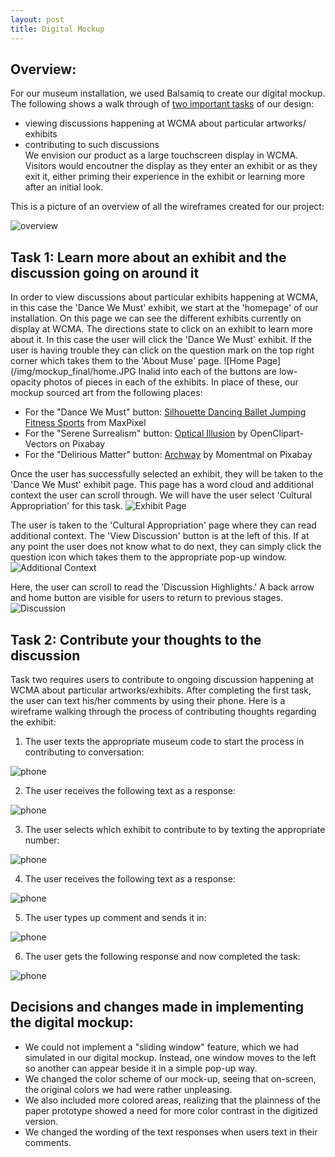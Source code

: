 ```yaml
---
layout: post
title: Digital Mockup
---
```


## Overview: 
For our museum installation, we used Balsamiq to create our digital mockup. The following shows a walk through of [two important tasks](https://museumsforall.github.io/2018-10-29-Paper-Prototype/) of our design: 
* viewing discussions happening at WCMA about particular artworks/ exhibits 
* contributing to such discussions  
We envision our product as a large touchscreen display in WCMA. Visitors would encoutner the display as they enter an exhibit or as they exit it, either priming their experience in the exhibit or learning more after an initial look.

This is a picture of an overview of all the wireframes created for our project: 

![overview](/img/mockup_final/overview.jpg)

## Task 1: Learn more about an exhibit and the discussion going on around it

In order to view discussions about particular exhibits happening at WCMA, in this case the 'Dance We Must' exhibit, we start at the 'homepage' of our installation. On this page we can see the different exhibits currently on display at WCMA. The directions state to click on an exhibit to learn more about it. In this case the user will click the 'Dance We Must' exhibit. If the user is having trouble they can click on the question mark on the top right corner which takes them to the 'About Muse' page. 
![Home Page](/img/mockup_final/home.JPG
Inalid into each of the buttons are low-opacity photos of pieces in each of the exhibits. In place of these, our mockup sourced art from the following places:
* For the "Dance We Must" button: [Silhouette Dancing Ballet Jumping Fitness Sports](https://www.maxpixel.net/Silhouette-Dancing-Ballet-Jumping-Fitness-Sports-3280313) from MaxPixel
* For the "Serene Surrealism" button: [Optical Illusion](https://pixabay.com/en/optical-illusion-black-pattern-153444/) by OpenClipart-Vectors on Pixabay
* For the "Delirious Matter" button: [Archway](https://pixabay.com/en/arch-stone-stone-wall-old-wall-2705238/) by Momentmal on Pixabay

Once the user has successfully selected an exhibit, they will be taken to the 'Dance We Must' exhibit page. This page has a word cloud and additional context the user can scroll through. We will have the user select 'Cultural Appropriation' for this task. 
![Exhibit Page](/img/mockup_final/exhibit_page.JPG) 

The user is taken to the 'Cultural Appropriation' page where they can read additional context. The 'View Discussion' button is at the left of this. If at any point the user does not know what to do next, they can simply click the question icon which takes them to the appropriate pop-up window. 
![Additional Context](/img/mockup_final/additional_context.JPG)

Here, the user can scroll to read the 'Discussion Highlights.' A back arrow and home button are visible for users to return to previous stages. 
![Discussion](/img/mockup_final/context_and_discussion.JPG)

## Task 2: Contribute your thoughts to the discussion

Task two requires users to contribute to ongoing discussion happening at WCMA about particular artworks/exhibits. After completing the first task, the user can text his/her comments by using their phone. Here is a wireframe walking through the process of contributing thoughts regarding the exhibit: 

1) The user texts the appropriate museum code to start the process in contributing to conversation: 

![phone](/img/Phone1.png)

2) The user receives the following text as a response:

![phone](/img/Phone3.png)

3) The user selects which exhibit to contribute to by texting the appropriate number:

![phone](/img/Phone4.png)

4) The user receives the following text as a response:

![phone](/img/Phone5.png)

5) The user types up comment and sends it in:

![phone](/img/Phone6.png)

6) The user gets the following response and now completed the task:

![phone](/img/Phone7.png)

## Decisions and changes made in implementing the digital mockup:
* We could not implement a "sliding window" feature, which we had simulated in our digital mockup. Instead, one window moves to the left so another can appear beside it in a simple pop-up way.
* We changed the color scheme of our mock-up, seeing that on-screen, the original colors we had were rather unpleasing.
* We also included more colored areas, realizing that the plainness of the paper prototype showed a need for more color contrast in the digitized version.
* We changed the wording of the text responses when users text in their comments.
